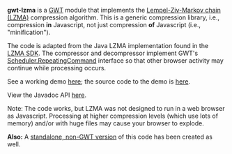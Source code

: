 **gwt-lzma** is a [GWT](http://code.google.com/webtoolkit/) module that implements the [Lempel-Ziv-Markov chain (LZMA)](http://en.wikipedia.org/wiki/Lzma) compression algorithm. This is a generic compression library, i.e., compression **in** Javascript, not just compression **of** Javascript (i.e., "minification").

The code is adapted from the Java LZMA implementation found in the [LZMA SDK](http://www.7-zip.org/sdk.html). The compressor and decompressor implement GWT's [Scheduler.RepeatingCommand](http://google-web-toolkit.googlecode.com/svn/javadoc/2.4/com/google/gwt/core/client/Scheduler.RepeatingCommand.html) interface so that other browser activity may continue while processing occurs.

See a working demo [here](http://gwt-lzma.googlecode.com/svn/trunk/publish/demo/LZMADemo.html); the source code to the demo is [here](http://code.google.com/p/gwt-lzma/source/browse/#svn/trunk/src/java/org/dellroad/lzma/demo).

View the Javadoc API [here](http://gwt-lzma.googlecode.com/svn/trunk/publish/javadoc/index.html).

Note: The code works, but LZMA was not designed to run in a web browser as Javascript. Processing at higher compression levels (which use lots of memory) and/or with huge files may cause your browser to explode.

**Also:** A [standalone, non-GWT version](http://nmrugg.github.com/LZMA-JS/) of this code has been created as well.